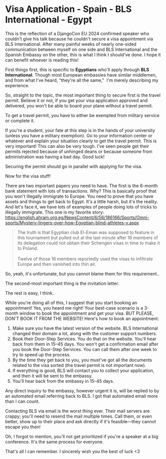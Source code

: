 # Visa Application - Spain - BLS International - Egypt
This is the reflection of a DjangoCon EU 2024 confirmed speaker who couldn't give his talk because he couldn't secure a visa appointment via BLS International. After many painful weeks of nearly one-sided communication between myself on one side and BLS International and the Spanish Embassy on the other, this is what I think I should've done. I hope it can benefit whoever is reading this!

First things first, this is specific to **Egyptians** who'll apply through **BLS International**. Though most European embassies have similar middlemen, and from what I've heard, "they're all the same,"  I'm merely describing my experience.

So, straight to the topic, the most important thing to secure first is the travel permit. Believe it or not, if you get your visa application approved and delivered, you won't be able to board your plane without a travel permit. 

To get a travel permit, you have to either be exempted from military service or complete it. 

If you're a student, your fate at this step is in the hands of your university (unless you have a military exemption). Go to your information center or whatever and explain your situation clearly to get the travel permit. This is very important! This can also be very tough. I've seen people get their permits rejected because of unhinged deans or because someone from administration was having a bad day. Good luck!

Securing the permit should go in parallel with applying for the visa.

Now for the visa stuff!

There are two important papers you need to have. The first is the 6-month bank statement with lots of transactions. Why? This is basically proof that you won't illegally immigrate to Europe. You need to prove that you have assets and things to get back to Egypt. It's a little harsh, but it's the reality. And let's face it, we have lots of examples of people doing lots of tricks to illegally immigrate. This one is my favorite story: https://english.ahram.org.eg/NewsContent/6/56/186166/Sports/Omni-sports/Mystery-lingers-over-how-Egyptian-blind-athletes-v.aspx  
> The truth is that Egyptian club El-Eman was supposed to feature in this tournament but pulled out at the last minute after 16 members of its delegation could not obtain their Schengen visas in time to make it to Poland.   
>   
> Twelve of those 16 members reportedly used the visas to infiltrate Europe and then vanished into thin air.

So, yeah, it's unfortunate, but you cannot blame them for this requirement..

The second-most important thing is the invitation letter. 

The rest is easy, I think.

While you're doing all of this, I suggest that you start booking an appointment! Yes, you heard me right! Your best-case scenario is a 3-month window to book the appointment and get your visa. BUT PLEASE, DON'T BOOK IT FROM THE WEBSITE! Here's how to book an appointment:  
1. Make sure you have the latest version of the website. BLS International changed their domain a lot, along with the customer support numbers.  
2. Book their Door-Step Services. You do that on the website. You'll hear back from them in 15–45 days. You won't get a confirmation email after you book the Door-Step Services. You can call them after one week to try to speed up the process.  
3. By the time they get back to you, you must've got all the documents related to the visa sorted (the travel permit is not important now).   
4. If everything is good, BLS will contact you to collect your application, and then it will be sent to the embassy.  
5. You'll hear back from the embassy in 15–45 days.

Any direct inquiry to the embassy, however urgent it is, will be replied to by an automated email referring back to BLS. I got that automated email more than I can count.

Contacting BLS via email is the worst thing ever. Their mail servers are crappy; you'll need to resend the mail multiple times. Call them, or even better, show up to their place and ask directly if it's feasible—they cannot escape you then!

Oh, I forgot to mention, you'll not get prioritized if you're a speaker at a big conference. It's the same process for everyone.

That's all I can remember. I sincerely wish you the best of luck <3
